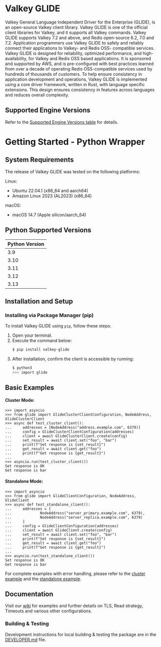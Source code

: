 # Valkey GLIDE

Valkey General Language Independent Driver for the Enterprise (GLIDE), is an open-source Valkey client library. Valkey GLIDE is one of the official client libraries for Valkey, and it supports all Valkey commands. Valkey GLIDE supports Valkey 7.2 and above, and Redis open-source 6.2, 7.0 and 7.2. Application programmers use Valkey GLIDE to safely and reliably connect their applications to Valkey- and Redis OSS- compatible services. Valkey GLIDE is designed for reliability, optimized performance, and high-availability, for Valkey and Redis OSS based applications. It is sponsored and supported by AWS, and is pre-configured with best practices learned from over a decade of operating Redis OSS-compatible services used by hundreds of thousands of customers. To help ensure consistency in application development and operations, Valkey GLIDE is implemented using a core driver framework, written in Rust, with language specific extensions. This design ensures consistency in features across languages and reduces overall complexity.

## Supported Engine Versions

Refer to the [Supported Engine Versions table](https://github.com/valkey-io/valkey-glide/blob/main/README.md#supported-engine-versions) for details.

# Getting Started - Python Wrapper

## System Requirements

The release of Valkey GLIDE was tested on the following platforms:

Linux:

-   Ubuntu 22.04.1 (x86_64 and aarch64)
-   Amazon Linux 2023 (AL2023) (x86_64)

macOS:

-   macOS 14.7 (Apple silicon/aarch_64)

## Python Supported Versions

| Python Version |
|----------------|
| 3.9            |
| 3.10           |
| 3.11           |
| 3.12           |
| 3.13           |

## Installation and Setup

### Installing via Package Manager (pip)

To install Valkey GLIDE using `pip`, follow these steps:

1. Open your terminal.
2. Execute the command below:
    ```bash
    $ pip install valkey-glide
    ```
3. After installation, confirm the client is accessible by running:
    ```bash
    $ python3
    >>> import glide
    ```

## Basic Examples

#### Cluster Mode:

```python:
>>> import asyncio
>>> from glide import GlideClusterClientConfiguration, NodeAddress, GlideClusterClient
>>> async def test_cluster_client():
...     addresses = [NodeAddress("address.example.com", 6379)]
...     config = GlideClusterClientConfiguration(addresses)
...     client = await GlideClusterClient.create(config)
...     set_result = await client.set("foo", "bar")
...     print(f"Set response is {set_result}")
...     get_result = await client.get("foo")
...     print(f"Get response is {get_result}")
... 
>>> asyncio.run(test_cluster_client())
Set response is OK
Get response is bar
```

#### Standalone Mode:

```python:
>>> import asyncio
>>> from glide import GlideClientConfiguration, NodeAddress, GlideClient
>>> async def test_standalone_client():
...     addresses = [
...             NodeAddress("server_primary.example.com", 6379),
...             NodeAddress("server_replica.example.com", 6379)
...     ]
...     config = GlideClientConfiguration(addresses)
...     client = await GlideClient.create(config)
...     set_result = await client.set("foo", "bar")
...     print(f"Set response is {set_result}")
...     get_result = await client.get("foo")
...     print(f"Get response is {get_result}")
... 
>>> asyncio.run(test_standalone_client())
Set response is OK
Get response is bar
```

For complete examples with error handling, please refer to the [cluster example](https://github.com/valkey-io/valkey-glide/blob/main/examples/python/cluster_example.py) and the [standalone example](https://github.com/valkey-io/valkey-glide/blob/main/examples/python/standalone_example.py).

## Documentation

Visit our [wiki](https://github.com/valkey-io/valkey-glide/wiki/Python-wrapper) for examples and further details on TLS, Read strategy, Timeouts and various other configurations.

### Building & Testing

Development instructions for local building & testing the package are in the [DEVELOPER.md](https://github.com/valkey-io/valkey-glide/blob/main/python/DEVELOPER.md#build-from-source) file.
